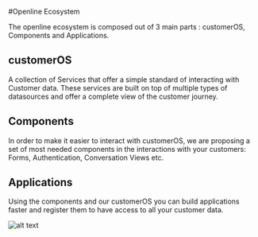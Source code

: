 #Openline Ecosystem 

The openline ecosystem is composed out of 3 main parts : customerOS, Components and Applications.

## customerOS
A collection of Services that offer a simple standard of interacting with Customer data. These services are built on top of multiple types of datasources and offer a complete view of the customer journey. 

## Components
In order to make it easier to interact with customerOS, we are proposing a set of most needed components in the interactions with your customers: Forms, Authentication, Conversation Views etc. 

## Applications
Using the components and our customerOS you can build applications faster and register them to have access to all your customer data. 


![alt text](https://raw.githubusercontent.com/openline-ai/openline-customer-os/27-document-ecosytem-view-for-customer-os/architecture/images/customer-os-eco-system-view.png)
